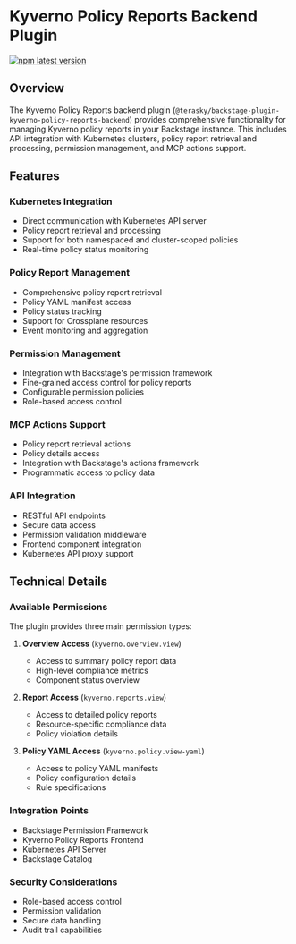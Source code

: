 # Kyverno Policy Reports Backend Plugin

[![npm latest version](https://img.shields.io/npm/v/@terasky/backstage-plugin-kyverno-policy-reports-backend/latest.svg)](https://www.npmjs.com/package/@terasky/backstage-plugin-kyverno-policy-reports-backend)

## Overview

The Kyverno Policy Reports backend plugin (`@terasky/backstage-plugin-kyverno-policy-reports-backend`) provides comprehensive functionality for managing Kyverno policy reports in your Backstage instance. This includes API integration with Kubernetes clusters, policy report retrieval and processing, permission management, and MCP actions support.

## Features

### Kubernetes Integration
- Direct communication with Kubernetes API server
- Policy report retrieval and processing
- Support for both namespaced and cluster-scoped policies
- Real-time policy status monitoring

### Policy Report Management
- Comprehensive policy report retrieval
- Policy YAML manifest access
- Policy status tracking
- Support for Crossplane resources
- Event monitoring and aggregation

### Permission Management
- Integration with Backstage's permission framework
- Fine-grained access control for policy reports
- Configurable permission policies
- Role-based access control

### MCP Actions Support
- Policy report retrieval actions
- Policy details access
- Integration with Backstage's actions framework
- Programmatic access to policy data

### API Integration
- RESTful API endpoints
- Secure data access
- Permission validation middleware
- Frontend component integration
- Kubernetes API proxy support

## Technical Details

### Available Permissions

The plugin provides three main permission types:

1. **Overview Access** (`kyverno.overview.view`)
    - Access to summary policy report data
    - High-level compliance metrics
    - Component status overview

2. **Report Access** (`kyverno.reports.view`)
    - Access to detailed policy reports
    - Resource-specific compliance data
    - Policy violation details

3. **Policy YAML Access** (`kyverno.policy.view-yaml`)
    - Access to policy YAML manifests
    - Policy configuration details
    - Rule specifications

### Integration Points

- Backstage Permission Framework
- Kyverno Policy Reports Frontend
- Kubernetes API Server
- Backstage Catalog

### Security Considerations

- Role-based access control
- Permission validation
- Secure data handling
- Audit trail capabilities
